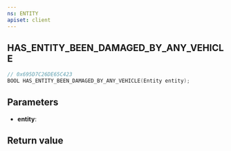 ```yaml
---
ns: ENTITY
apiset: client
---
```

## HAS_ENTITY_BEEN_DAMAGED_BY_ANY_VEHICLE

```c
// 0x695D7C26DE65C423
BOOL HAS_ENTITY_BEEN_DAMAGED_BY_ANY_VEHICLE(Entity entity);
```


## Parameters
* **entity**:

## Return value

